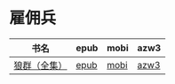 # 雇佣兵

| 书名 | epub | mobi | azw3 |
| --- | --- | --- | --- |
| [狼群（全集）](None) | [epub](None) | [mobi](None) | [azw3](None) |
